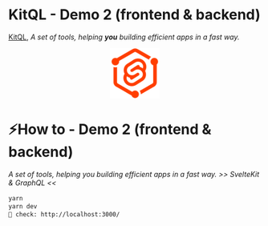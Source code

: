 # KitQL - Demo 2 (frontend & backend)

[KitQL](https://github.com/jycouet/kitql#kitql), _A set of tools, helping **you** building efficient apps in a fast way._

<p align="center">
  <img src="../../logo.svg" width="100" />
</p>

# ⚡How to - Demo 2 (frontend & backend)

_A set of tools, helping you building efficient apps in a fast way. >> SvelteKit & GraphQL <<_

```
yarn
yarn dev
🥳 check: http://localhost:3000/
```
